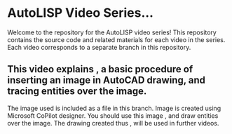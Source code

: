 # AutoLISP Video Series...

Welcome to the repository for the AutoLISP video series! This repository contains the source code and related materials for each video in the series. Each video corresponds to a separate branch in this repository.

## This video explains , a basic procedure of inserting an image in AutoCAD drawing, and tracing entities over the image.

The image used is included as a file in this branch. Image is created using Microsoft CoPilot designer.
You should use this image , and draw entities over the image. The drawing created thus , will be used in further videos.
